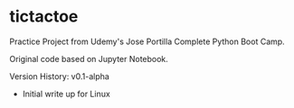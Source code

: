 # tictactoe

Practice Project from Udemy's Jose Portilla Complete Python Boot Camp.

Original code based on Jupyter Notebook.


Version History:
v0.1-alpha
  - Initial write up for Linux
